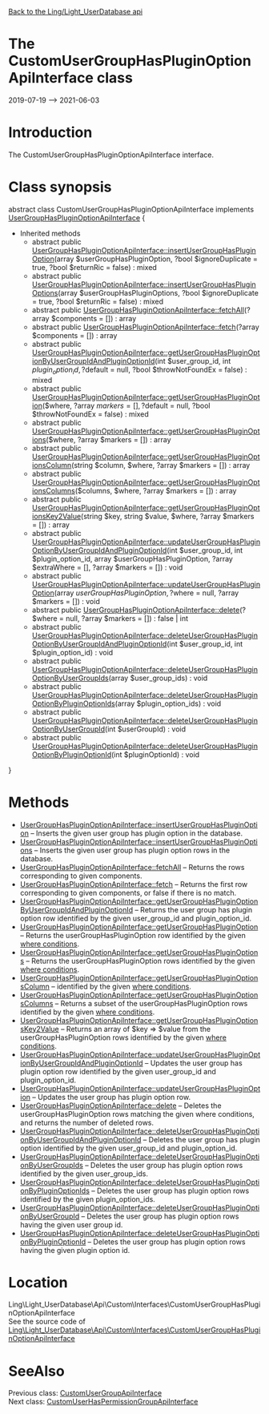 [Back to the Ling/Light_UserDatabase api](https://github.com/lingtalfi/Light_UserDatabase/blob/master/doc/api/Ling/Light_UserDatabase.md)



The CustomUserGroupHasPluginOptionApiInterface class
================
2019-07-19 --> 2021-06-03






Introduction
============

The CustomUserGroupHasPluginOptionApiInterface interface.



Class synopsis
==============


abstract class <span class="pl-k">CustomUserGroupHasPluginOptionApiInterface</span> implements [UserGroupHasPluginOptionApiInterface](https://github.com/lingtalfi/Light_UserDatabase/blob/master/doc/api/Ling/Light_UserDatabase/Api/Generated/Interfaces/UserGroupHasPluginOptionApiInterface.md) {

- Inherited methods
    - abstract public [UserGroupHasPluginOptionApiInterface::insertUserGroupHasPluginOption](https://github.com/lingtalfi/Light_UserDatabase/blob/master/doc/api/Ling/Light_UserDatabase/Api/Generated/Interfaces/UserGroupHasPluginOptionApiInterface/insertUserGroupHasPluginOption.md)(array $userGroupHasPluginOption, ?bool $ignoreDuplicate = true, ?bool $returnRic = false) : mixed
    - abstract public [UserGroupHasPluginOptionApiInterface::insertUserGroupHasPluginOptions](https://github.com/lingtalfi/Light_UserDatabase/blob/master/doc/api/Ling/Light_UserDatabase/Api/Generated/Interfaces/UserGroupHasPluginOptionApiInterface/insertUserGroupHasPluginOptions.md)(array $userGroupHasPluginOptions, ?bool $ignoreDuplicate = true, ?bool $returnRic = false) : mixed
    - abstract public [UserGroupHasPluginOptionApiInterface::fetchAll](https://github.com/lingtalfi/Light_UserDatabase/blob/master/doc/api/Ling/Light_UserDatabase/Api/Generated/Interfaces/UserGroupHasPluginOptionApiInterface/fetchAll.md)(?array $components = []) : array
    - abstract public [UserGroupHasPluginOptionApiInterface::fetch](https://github.com/lingtalfi/Light_UserDatabase/blob/master/doc/api/Ling/Light_UserDatabase/Api/Generated/Interfaces/UserGroupHasPluginOptionApiInterface/fetch.md)(?array $components = []) : array
    - abstract public [UserGroupHasPluginOptionApiInterface::getUserGroupHasPluginOptionByUserGroupIdAndPluginOptionId](https://github.com/lingtalfi/Light_UserDatabase/blob/master/doc/api/Ling/Light_UserDatabase/Api/Generated/Interfaces/UserGroupHasPluginOptionApiInterface/getUserGroupHasPluginOptionByUserGroupIdAndPluginOptionId.md)(int $user_group_id, int $plugin_option_id, ?$default = null, ?bool $throwNotFoundEx = false) : mixed
    - abstract public [UserGroupHasPluginOptionApiInterface::getUserGroupHasPluginOption](https://github.com/lingtalfi/Light_UserDatabase/blob/master/doc/api/Ling/Light_UserDatabase/Api/Generated/Interfaces/UserGroupHasPluginOptionApiInterface/getUserGroupHasPluginOption.md)($where, ?array $markers = [], ?$default = null, ?bool $throwNotFoundEx = false) : mixed
    - abstract public [UserGroupHasPluginOptionApiInterface::getUserGroupHasPluginOptions](https://github.com/lingtalfi/Light_UserDatabase/blob/master/doc/api/Ling/Light_UserDatabase/Api/Generated/Interfaces/UserGroupHasPluginOptionApiInterface/getUserGroupHasPluginOptions.md)($where, ?array $markers = []) : array
    - abstract public [UserGroupHasPluginOptionApiInterface::getUserGroupHasPluginOptionsColumn](https://github.com/lingtalfi/Light_UserDatabase/blob/master/doc/api/Ling/Light_UserDatabase/Api/Generated/Interfaces/UserGroupHasPluginOptionApiInterface/getUserGroupHasPluginOptionsColumn.md)(string $column, $where, ?array $markers = []) : array
    - abstract public [UserGroupHasPluginOptionApiInterface::getUserGroupHasPluginOptionsColumns](https://github.com/lingtalfi/Light_UserDatabase/blob/master/doc/api/Ling/Light_UserDatabase/Api/Generated/Interfaces/UserGroupHasPluginOptionApiInterface/getUserGroupHasPluginOptionsColumns.md)($columns, $where, ?array $markers = []) : array
    - abstract public [UserGroupHasPluginOptionApiInterface::getUserGroupHasPluginOptionsKey2Value](https://github.com/lingtalfi/Light_UserDatabase/blob/master/doc/api/Ling/Light_UserDatabase/Api/Generated/Interfaces/UserGroupHasPluginOptionApiInterface/getUserGroupHasPluginOptionsKey2Value.md)(string $key, string $value, $where, ?array $markers = []) : array
    - abstract public [UserGroupHasPluginOptionApiInterface::updateUserGroupHasPluginOptionByUserGroupIdAndPluginOptionId](https://github.com/lingtalfi/Light_UserDatabase/blob/master/doc/api/Ling/Light_UserDatabase/Api/Generated/Interfaces/UserGroupHasPluginOptionApiInterface/updateUserGroupHasPluginOptionByUserGroupIdAndPluginOptionId.md)(int $user_group_id, int $plugin_option_id, array $userGroupHasPluginOption, ?array $extraWhere = [], ?array $markers = []) : void
    - abstract public [UserGroupHasPluginOptionApiInterface::updateUserGroupHasPluginOption](https://github.com/lingtalfi/Light_UserDatabase/blob/master/doc/api/Ling/Light_UserDatabase/Api/Generated/Interfaces/UserGroupHasPluginOptionApiInterface/updateUserGroupHasPluginOption.md)(array $userGroupHasPluginOption, ?$where = null, ?array $markers = []) : void
    - abstract public [UserGroupHasPluginOptionApiInterface::delete](https://github.com/lingtalfi/Light_UserDatabase/blob/master/doc/api/Ling/Light_UserDatabase/Api/Generated/Interfaces/UserGroupHasPluginOptionApiInterface/delete.md)(?$where = null, ?array $markers = []) : false | int
    - abstract public [UserGroupHasPluginOptionApiInterface::deleteUserGroupHasPluginOptionByUserGroupIdAndPluginOptionId](https://github.com/lingtalfi/Light_UserDatabase/blob/master/doc/api/Ling/Light_UserDatabase/Api/Generated/Interfaces/UserGroupHasPluginOptionApiInterface/deleteUserGroupHasPluginOptionByUserGroupIdAndPluginOptionId.md)(int $user_group_id, int $plugin_option_id) : void
    - abstract public [UserGroupHasPluginOptionApiInterface::deleteUserGroupHasPluginOptionByUserGroupIds](https://github.com/lingtalfi/Light_UserDatabase/blob/master/doc/api/Ling/Light_UserDatabase/Api/Generated/Interfaces/UserGroupHasPluginOptionApiInterface/deleteUserGroupHasPluginOptionByUserGroupIds.md)(array $user_group_ids) : void
    - abstract public [UserGroupHasPluginOptionApiInterface::deleteUserGroupHasPluginOptionByPluginOptionIds](https://github.com/lingtalfi/Light_UserDatabase/blob/master/doc/api/Ling/Light_UserDatabase/Api/Generated/Interfaces/UserGroupHasPluginOptionApiInterface/deleteUserGroupHasPluginOptionByPluginOptionIds.md)(array $plugin_option_ids) : void
    - abstract public [UserGroupHasPluginOptionApiInterface::deleteUserGroupHasPluginOptionByUserGroupId](https://github.com/lingtalfi/Light_UserDatabase/blob/master/doc/api/Ling/Light_UserDatabase/Api/Generated/Interfaces/UserGroupHasPluginOptionApiInterface/deleteUserGroupHasPluginOptionByUserGroupId.md)(int $userGroupId) : void
    - abstract public [UserGroupHasPluginOptionApiInterface::deleteUserGroupHasPluginOptionByPluginOptionId](https://github.com/lingtalfi/Light_UserDatabase/blob/master/doc/api/Ling/Light_UserDatabase/Api/Generated/Interfaces/UserGroupHasPluginOptionApiInterface/deleteUserGroupHasPluginOptionByPluginOptionId.md)(int $pluginOptionId) : void

}






Methods
==============

- [UserGroupHasPluginOptionApiInterface::insertUserGroupHasPluginOption](https://github.com/lingtalfi/Light_UserDatabase/blob/master/doc/api/Ling/Light_UserDatabase/Api/Generated/Interfaces/UserGroupHasPluginOptionApiInterface/insertUserGroupHasPluginOption.md) &ndash; Inserts the given user group has plugin option in the database.
- [UserGroupHasPluginOptionApiInterface::insertUserGroupHasPluginOptions](https://github.com/lingtalfi/Light_UserDatabase/blob/master/doc/api/Ling/Light_UserDatabase/Api/Generated/Interfaces/UserGroupHasPluginOptionApiInterface/insertUserGroupHasPluginOptions.md) &ndash; Inserts the given user group has plugin option rows in the database.
- [UserGroupHasPluginOptionApiInterface::fetchAll](https://github.com/lingtalfi/Light_UserDatabase/blob/master/doc/api/Ling/Light_UserDatabase/Api/Generated/Interfaces/UserGroupHasPluginOptionApiInterface/fetchAll.md) &ndash; Returns the rows corresponding to given components.
- [UserGroupHasPluginOptionApiInterface::fetch](https://github.com/lingtalfi/Light_UserDatabase/blob/master/doc/api/Ling/Light_UserDatabase/Api/Generated/Interfaces/UserGroupHasPluginOptionApiInterface/fetch.md) &ndash; Returns the first row corresponding to given components, or false if there is no match.
- [UserGroupHasPluginOptionApiInterface::getUserGroupHasPluginOptionByUserGroupIdAndPluginOptionId](https://github.com/lingtalfi/Light_UserDatabase/blob/master/doc/api/Ling/Light_UserDatabase/Api/Generated/Interfaces/UserGroupHasPluginOptionApiInterface/getUserGroupHasPluginOptionByUserGroupIdAndPluginOptionId.md) &ndash; Returns the user group has plugin option row identified by the given user_group_id and plugin_option_id.
- [UserGroupHasPluginOptionApiInterface::getUserGroupHasPluginOption](https://github.com/lingtalfi/Light_UserDatabase/blob/master/doc/api/Ling/Light_UserDatabase/Api/Generated/Interfaces/UserGroupHasPluginOptionApiInterface/getUserGroupHasPluginOption.md) &ndash; Returns the userGroupHasPluginOption row identified by the given [where conditions](https://github.com/lingtalfi/SimplePdoWrapper#the-where-conditions).
- [UserGroupHasPluginOptionApiInterface::getUserGroupHasPluginOptions](https://github.com/lingtalfi/Light_UserDatabase/blob/master/doc/api/Ling/Light_UserDatabase/Api/Generated/Interfaces/UserGroupHasPluginOptionApiInterface/getUserGroupHasPluginOptions.md) &ndash; Returns the userGroupHasPluginOption rows identified by the given [where conditions](https://github.com/lingtalfi/SimplePdoWrapper#the-where-conditions).
- [UserGroupHasPluginOptionApiInterface::getUserGroupHasPluginOptionsColumn](https://github.com/lingtalfi/Light_UserDatabase/blob/master/doc/api/Ling/Light_UserDatabase/Api/Generated/Interfaces/UserGroupHasPluginOptionApiInterface/getUserGroupHasPluginOptionsColumn.md) &ndash; identified by the given [where conditions](https://github.com/lingtalfi/SimplePdoWrapper#the-where-conditions).
- [UserGroupHasPluginOptionApiInterface::getUserGroupHasPluginOptionsColumns](https://github.com/lingtalfi/Light_UserDatabase/blob/master/doc/api/Ling/Light_UserDatabase/Api/Generated/Interfaces/UserGroupHasPluginOptionApiInterface/getUserGroupHasPluginOptionsColumns.md) &ndash; Returns a subset of the userGroupHasPluginOption rows identified by the given [where conditions](https://github.com/lingtalfi/SimplePdoWrapper#the-where-conditions).
- [UserGroupHasPluginOptionApiInterface::getUserGroupHasPluginOptionsKey2Value](https://github.com/lingtalfi/Light_UserDatabase/blob/master/doc/api/Ling/Light_UserDatabase/Api/Generated/Interfaces/UserGroupHasPluginOptionApiInterface/getUserGroupHasPluginOptionsKey2Value.md) &ndash; Returns an array of $key => $value from the userGroupHasPluginOption rows identified by the given [where conditions](https://github.com/lingtalfi/SimplePdoWrapper#the-where-conditions).
- [UserGroupHasPluginOptionApiInterface::updateUserGroupHasPluginOptionByUserGroupIdAndPluginOptionId](https://github.com/lingtalfi/Light_UserDatabase/blob/master/doc/api/Ling/Light_UserDatabase/Api/Generated/Interfaces/UserGroupHasPluginOptionApiInterface/updateUserGroupHasPluginOptionByUserGroupIdAndPluginOptionId.md) &ndash; Updates the user group has plugin option row identified by the given user_group_id and plugin_option_id.
- [UserGroupHasPluginOptionApiInterface::updateUserGroupHasPluginOption](https://github.com/lingtalfi/Light_UserDatabase/blob/master/doc/api/Ling/Light_UserDatabase/Api/Generated/Interfaces/UserGroupHasPluginOptionApiInterface/updateUserGroupHasPluginOption.md) &ndash; Updates the user group has plugin option row.
- [UserGroupHasPluginOptionApiInterface::delete](https://github.com/lingtalfi/Light_UserDatabase/blob/master/doc/api/Ling/Light_UserDatabase/Api/Generated/Interfaces/UserGroupHasPluginOptionApiInterface/delete.md) &ndash; Deletes the userGroupHasPluginOption rows matching the given where conditions, and returns the number of deleted rows.
- [UserGroupHasPluginOptionApiInterface::deleteUserGroupHasPluginOptionByUserGroupIdAndPluginOptionId](https://github.com/lingtalfi/Light_UserDatabase/blob/master/doc/api/Ling/Light_UserDatabase/Api/Generated/Interfaces/UserGroupHasPluginOptionApiInterface/deleteUserGroupHasPluginOptionByUserGroupIdAndPluginOptionId.md) &ndash; Deletes the user group has plugin option identified by the given user_group_id and plugin_option_id.
- [UserGroupHasPluginOptionApiInterface::deleteUserGroupHasPluginOptionByUserGroupIds](https://github.com/lingtalfi/Light_UserDatabase/blob/master/doc/api/Ling/Light_UserDatabase/Api/Generated/Interfaces/UserGroupHasPluginOptionApiInterface/deleteUserGroupHasPluginOptionByUserGroupIds.md) &ndash; Deletes the user group has plugin option rows identified by the given user_group_ids.
- [UserGroupHasPluginOptionApiInterface::deleteUserGroupHasPluginOptionByPluginOptionIds](https://github.com/lingtalfi/Light_UserDatabase/blob/master/doc/api/Ling/Light_UserDatabase/Api/Generated/Interfaces/UserGroupHasPluginOptionApiInterface/deleteUserGroupHasPluginOptionByPluginOptionIds.md) &ndash; Deletes the user group has plugin option rows identified by the given plugin_option_ids.
- [UserGroupHasPluginOptionApiInterface::deleteUserGroupHasPluginOptionByUserGroupId](https://github.com/lingtalfi/Light_UserDatabase/blob/master/doc/api/Ling/Light_UserDatabase/Api/Generated/Interfaces/UserGroupHasPluginOptionApiInterface/deleteUserGroupHasPluginOptionByUserGroupId.md) &ndash; Deletes the user group has plugin option rows having the given user group id.
- [UserGroupHasPluginOptionApiInterface::deleteUserGroupHasPluginOptionByPluginOptionId](https://github.com/lingtalfi/Light_UserDatabase/blob/master/doc/api/Ling/Light_UserDatabase/Api/Generated/Interfaces/UserGroupHasPluginOptionApiInterface/deleteUserGroupHasPluginOptionByPluginOptionId.md) &ndash; Deletes the user group has plugin option rows having the given plugin option id.





Location
=============
Ling\Light_UserDatabase\Api\Custom\Interfaces\CustomUserGroupHasPluginOptionApiInterface<br>
See the source code of [Ling\Light_UserDatabase\Api\Custom\Interfaces\CustomUserGroupHasPluginOptionApiInterface](https://github.com/lingtalfi/Light_UserDatabase/blob/master/Api/Custom/Interfaces/CustomUserGroupHasPluginOptionApiInterface.php)



SeeAlso
==============
Previous class: [CustomUserGroupApiInterface](https://github.com/lingtalfi/Light_UserDatabase/blob/master/doc/api/Ling/Light_UserDatabase/Api/Custom/Interfaces/CustomUserGroupApiInterface.md)<br>Next class: [CustomUserHasPermissionGroupApiInterface](https://github.com/lingtalfi/Light_UserDatabase/blob/master/doc/api/Ling/Light_UserDatabase/Api/Custom/Interfaces/CustomUserHasPermissionGroupApiInterface.md)<br>

